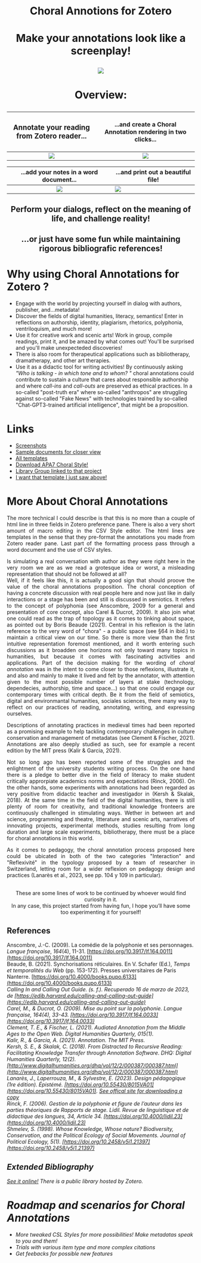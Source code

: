# <p align="center"> Choral Annotions for Zotero
# <p align="center"> Make your annotations look like a screenplay!
<p align="center"> <img src="https://github.com/betamigo98/Choral-Annotations-For-Zotero/blob/main/Screenshots/Pdf%20-%20Centered%20-%20French%20Convention.png"<br /></p>

# <p align="center"> Overview:
| <h3>Annotate your reading from Zotero reader...<h3> | ...and create a Choral Annotation rendering in two clicks...
|:---:|:---:|
| <img src="https://github.com/betamigo98/PolyDevice/blob/main/Screenshots/Zotero%20-%20Making%20Annotations.png"> | <img src="https://github.com/betamigo98/PolyDevice/blob/main/Screenshots/Zotero%20-%20Making%20Annotations%20And%20Create%20Notes.png"> 

...add your notes in a word document... | ...and print out a beautiful file!
|:---:|---|
| <img src="https://github.com/betamigo98/Choral-Annotations-For-Zotero/blob/main/Screenshots/LibreOffice%20-%20Add%20Notes.png"> | <img src="https://github.com/betamigo98/PolyDevice/blob/main/Screenshots/Pdf%20-%20Centered%20-%20French%20Convention.png">

## <p align="center">Perform your dialogs, reflect on the meaning of life, and challenge reality!<br />
## <p align="center">...or just have some fun while maintaining rigorous bibliografic references!
# Why using Choral Annotations for Zotero ?
* Engage with the world by projecting yourself in dialog with authors, publisher, and...metadata!<br />
* Discover the fields of digital humanities, literacy, semantics! Enter in reflections on authorship, identity, plagiarism, rhetorics, polyphonia, ventriloquism, and much more!<br />
* Use it for creative work and scenic arts! Work in group, compile readings, print it, and be amazed by what comes out! You'll be surprised and you'll make unexpecteded discoveries!
* There is also room for therapeutical applications such as bibliotherapy, dramatherapy, and other art therapies.<br />
* Use it as a didactic tool for writing activities! By continuously asking <i>"Who is talking - in which tone and to whom? "</i> choral annotations could contribute to sustain a culture that cares about responsible authorship and where <i>call-ins</i> and <i>call-outs</i> are preserved as ethical practices. In a so-called "post-truth era" where so-called "anthropos" are struggling against so-called "Fake News" with technologies trained by so-called "Chat-GPT3-trained artificial intelligence", that might be a proposition.<br />
  
# Links
* [Screenshots](https://github.com/betamigo98/PolyDevice/tree/main/Screenshots)
* [Sample documents for closer view](https://github.com/betamigo98/Choral-Annotations-For-Zotero/tree/main/Choral%20Rendering%20-%20Samples)
* [All templates](https://github.com/betamigo98/Choral-Annotations-For-Zotero/blob/main/Template%20Scripts.md)
* [Download APA7 Choral Style!](https://github.com/betamigo98/PolyDevice/tree/main/CSL%20Choral%20Styles)
* [Library Group linked to that project](https://www.zotero.org/search/type/group?q=Chorale%20Annotations%20Library)
* [I want that template I just saw above!](https://github.com/betamigo98/Choral-Annotations-For-Zotero/blob/main/Template%20Scripts.md#33-centered---french-convention)

# More About Choral Annotations
<p align="justify">The more technical I could describe is that this is no more than a couple of html line in three fields in Zotero preference pane. There is also a very short amount of macro editing in the CSV Style editor. The html lines are templates in the sense that they pre-format the annotations you made from Zotero reader pane. Last part of the formatting process pass through a word document and the use of CSV styles.

<p align="justify">Is simulating a real conversation with author as they were right here in the very room we are as we read a grotesque idea or worst, a misleading representation that should not be followed at all?<br />
Well, if it feels like this, it is actually a good sign that should proove the value of the choral annotations proposition.
The choral conception of having a concrete discussion with real people here and now just like in daily interactions or a stage has been and still is discussed in semiotics. It refers to the concept of polyphonia (see Anscombre, 2009 for a general and presentation of core concept, also Carel & Ducrot, 2009). It also join what one could read as the trap of topology as it comes to tinking about space, as pointed out by Boris Beaude (2021). Central in his reflexion is the latin reference to the very word of "chora" - a public space (see §64 in ibid.) to maintain a critical view on our time. So there is more view than the first intuitive representation foremost mentioned, and it worth entering such discussions as it broadden one horizons not only toward many topics in humanities, but because it comes with fascinating activities and applications. Part of the decision making for the wording of <i>choral annotation</i> was in the intent to come closer to those reflexions, illustrate it, and also and mainly to make it lived and felt by the annotator, with attention given to the most possible number of layers at stake (technology, dependecies, authorship, time and space...) so that one could engage our contemporary times with critical depth. Be it from the field of semiotics, digital and environmantal humanities, sociales sciences, there many way to reflect on our practices of reading, annotating, writing, and expressing ourselves.</p>

<p align="justify">Descriptions of annotating practices in medieval times had been reported as a promising example to help tackling contemporary challenges in culture conservation and management of metadatas (see Clement & Fischer, 2021). Annotations are also deeply studied as such, see for example a recent edition by the MIT press (Kalir &#38; Garcia, 2021).<br />

<p align="justify">Not so long ago has been reported some of the struggles and the enlightment of the university students writing process. On the one hand there is a pledge to better dive in the field of literacy to make student critically approrpiate academics norms and expectations (Rinck, 2006). On the other hands, some experiments with annotations had been regarded as very positive from didactic teacher and investigador in (Kersh & Skalak, 2018). At the same time in the field of the digital humanities, there is still plenty of room for creativity, and traditional knowledge fronteers are continuously challenged in stimulating ways. Wether in between art and science, programming and theatre, litterature and scenic arts, narratives of innovating projects, experimental methods, studies resulting from long duration and large scale experiments, bibliotherapy, there must be a place for choral annotations in this world.</p>

<p align="justify">As it comes to pedagogy, the choral annotation process proposed here could be ubicated in both of the two categories "Interaction" and "Reflexivité" in the typology proposed by a team of researcher in Switzerland, letting room for a wider reflexion on pedagogy design and practices (Lanarès et al., 2023, see pp. 104 y 109 in particular).
<br >
  <br />
<p align="center">These are some lines of work to be continued by whoever would find curiosity in it.<br />
In any case, this project started from having fun, I hope you’ll have some too experimenting it for yourself!</p>

## References
Anscombre, J.-C. (2009). La comédie de la polyphonie et ses personnages. *Langue française*, *164*(4), 11-31. [https://doi.org/10.3917/lf.164.0011](https://doi.org/10.3917/lf.164.0011)<br />
Beaude, B. (2021). Synchorisations réticulaires. En V. Schafer (Ed.), *Temps et temporalités du Web* (pp. 153-172). Presses universitaires de Paris Nanterre. [https://doi.org/10.4000/books.pupo.6133](https://doi.org/10.4000/books.pupo.6133)<br />
<i>Calling In and Calling Out Guide<i>. (s. f.). Recuperado 16 de marzo de 2023, de [https://edib.harvard.edu/calling-and-calling-out-guide](https://edib.harvard.edu/calling-and-calling-out-guide)<br />
Carel, M., & Ducrot, O. (2009). Mise au point sur la polyphonie. *Langue française*, *164*(4), 33-43. [https://doi.org/10.3917/lf.164.0033](https://doi.org/10.3917/lf.164.0033)<br />
Clement, T. E., & Fischer, L. (2021). Audiated Annotation from the Middle Ages to the Open Web. *Digital Humanities Quarterly*, *015*(1).<br />
Kalir, R., & Garcia, A. (2021). *Annotation*. The MIT Press.<br />
Kersh, S. E., & Skalak, C. (2018). From Distracted to Recursive Reading: Facilitating Knowledge Transfer through Annotation Software. *DHQ: Digital Humanities Quarterly*, *12*(2). [http://www.digitalhumanities.org/dhq/vol/12/2/000387/000387.html](http://www.digitalhumanities.org/dhq/vol/12/2/000387/000387.html) <br />
Lanarès, J., Laperrouza, M., & Sylvestre, E. (2023). *Design pédagogique* (1re édition). Épistémé. [https://doi.org/10.55430/8015VA01](https://doi.org/10.55430/8015VA01). [See offical site for downloading a copy](https://designpedagogique.info/)<br />
Rinck, F. (2006). Gestion de la polyphonie et figure de l’auteur dans les parties théoriques de Rapports de stage. *Lidil. Revue de linguistique et de didactique des langues*, *34*, Article 34. [https://doi.org/10.4000/lidil.23](https://doi.org/10.4000/lidil.23)<br />
Shmelev, S. (1998). Whose Knowledge, Whose nature? Biodiversity, Conservation, and the Political Ecology of Social Movements. *Journal of Political Ecology*, *5*(1). [https://doi.org/10.2458/v5i1.21397](https://doi.org/10.2458/v5i1.21397)
 
## Extended Bibliography
[See it online!](https://www.zotero.org/search/type/group?q=Chorale%20Annotations%20Library) There is a public library hosted by Zotero.

# Roadmap and scenarios for Choral Annotations
* More tweaked CSL Styles for more possibilities! Make metadatas speak to you and them!
* Trials with various item type and more complex citations
* Get feebacks for possible new features
